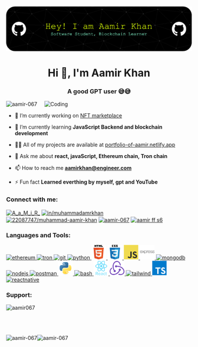 ![Header](./github-header-image.png)

<h1 align="center">Hi 👋, I'm Aamir Khan</h1>
<h3 align="center">A good GPT user 😅😅</h3>

<img align="right" alt="Coding" width="400" src="https://camo.githubusercontent.com/c1dcb74cc1c1835b1d716f5051499a2814c683c806b15f04b0eba492863703e9/68747470733a2f2f63646e2e6472696262626c652e636f6d2f75736572732f3733303730332f73637265656e73686f74732f363538313234332f6176656e746f2e676966">
<p align="left"> <img src="https://komarev.com/ghpvc/?username=aamir-067&label=Profile%20views&color=0e75b6&style=flat" alt="aamir-067" /> </p>

- 🔭 I’m currently working on [NFT marketplace](https://github.com/aamir-067/NFT-Marketplace)

- 🌱 I’m currently learning **JavaScript Backend and blockchain development**

- 👨‍💻 All of my projects are available at [portfolio-of-aamir.netlify.app](portfolio-of-aamir.netlify.app)

- 💬 Ask me about **react, javaScript, Ethereum chain, Tron chain**

- 📫 How to reach me **aamirkhan@engineer.com**

- ⚡ Fun fact **Learned everthing by myself, gpt and YouTube**

<h3 align="left">Connect with me:</h3>
<p align="left">
<a href="https://twitter.com/A_a_M_i_R_" target="blank"><img align="center" src="https://raw.githubusercontent.com/rahuldkjain/github-profile-readme-generator/master/src/images/icons/Social/twitter.svg" alt="A_a_M_i_R_" height="40" width="50" /></a>
<a href="https://linkedin.com/in/muhammadamrkhan" target="blank"><img align="center" src="https://raw.githubusercontent.com/rahuldkjain/github-profile-readme-generator/master/src/images/icons/Social/linked-in-alt.svg" alt="in/muhammadamrkhan" height="40" width="50" /></a>
<a href="https://stackoverflow.com/users/22087747/muhammad-aamir-khan" target="blank"><img align="center" src="https://raw.githubusercontent.com/rahuldkjain/github-profile-readme-generator/master/src/images/icons/Social/stack-overflow.svg" alt="22087747/muhammad-aamir-khan" height="40" width="50" /></a>
<a href="https://www.leetcode.com/aamir-067" target="blank"><img align="center" src="https://raw.githubusercontent.com/rahuldkjain/github-profile-readme-generator/master/src/images/icons/Social/leet-code.svg" alt="aamir-067" height="40" width="50" /></a>
<a href="https://www.youtube.com/channel/UCu8nMRxlHuJnr1Fkes1Xw6w" target="blank"><img align="center" src="https://raw.githubusercontent.com/rahuldkjain/github-profile-readme-generator/master/src/images/icons/Social/youtube.svg" alt="aamir ff s6" height="40" width="50" /></a>
</p>

<h3 align="left">Languages and Tools:</h3>
<p align="left"> 
  
  <a href="" target="_blank" rel="noreferrer"> <img src="https://cdn.worldvectorlogo.com/logos/ethereum-1.svg" alt="ethereum" width="40" height="40" /> </a> 
  <a href="" target="_blank" rel="noreferrer"> <img src="https://cdn.worldvectorlogo.com/logos/tron.svg" alt="tron" width="40" height="40" /> </a> 
  <a href="https://git-scm.com/" target="_blank" rel="noreferrer"> <img src="https://www.vectorlogo.zone/logos/git-scm/git-scm-icon.svg" alt="git" width="40" height="40"/> </a>
  <a href="https://docs.python.org/3/" target="_blank" rel="noreferrer"> <img src="https://www.vectorlogo.zone/logos/python/python-icon.svg" alt="python" width="40" height="40" /> </a> 
  <a href="https://www.w3.org/html/" target="_blank" rel="noreferrer"> <img src="https://raw.githubusercontent.com/devicons/devicon/master/icons/html5/html5-original-wordmark.svg" alt="html5" width="40" height="40"/> </a>
  <a href="https://www.w3schools.com/css/" target="_blank" rel="noreferrer"> <img src="https://raw.githubusercontent.com/devicons/devicon/master/icons/css3/css3-original-wordmark.svg" alt="css3" width="40" height="40"/> </a>
  <a href="https://developer.mozilla.org/en-US/docs/Web/JavaScript" target="_blank" rel="noreferrer"> <img src="https://raw.githubusercontent.com/devicons/devicon/master/icons/javascript/javascript-original.svg" alt="javascript" width="40" height="40"/> </a>
  <a href="https://expressjs.com" target="_blank" rel="noreferrer"> <img src="https://raw.githubusercontent.com/devicons/devicon/master/icons/express/express-original-wordmark.svg" alt="express" width="40" height="40"/> </a>
  <a href="https://www.mongodb.com/" target="_blank" rel="noreferrer"> <img src="https://cdn.worldvectorlogo.com/logos/mongodb-icon-1-1.svg" alt="mongodb" width="40" height="40"/> </a>
  <a href="https://nodejs.org" target="_blank" rel="noreferrer"> <img src="https://cdn.worldvectorlogo.com/logos/nodejs-2.svg" alt="nodejs" width="40" height="40"/> </a>
  <a href="https://postman.com" target="_blank" rel="noreferrer"> <img src="https://www.vectorlogo.zone/logos/getpostman/getpostman-icon.svg" alt="postman" width="40" height="40"/> </a> 
  <a href="https://www.python.org" target="_blank" rel="noreferrer"> <img src="https://raw.githubusercontent.com/devicons/devicon/master/icons/python/python-original.svg" alt="python" width="40" height="40"/> </a>
  <a href="https://www.gnu.org/software/bash/" target="_blank" rel="noreferrer"> <img src="https://cdn.worldvectorlogo.com/logos/git-bash.svg" alt="bash" width="40" height="40"/> </a> 
  <a href="https://reactjs.org/" target="_blank" rel="noreferrer"> <img src="https://raw.githubusercontent.com/devicons/devicon/master/icons/react/react-original-wordmark.svg" alt="react" width="40" height="40"/> </a> 
  <a href="https://redux.js.org" target="_blank" rel="noreferrer"> <img src="https://raw.githubusercontent.com/devicons/devicon/master/icons/redux/redux-original.svg" alt="redux" width="40" height="40"/> </a>
  <a href="https://tailwindcss.com/" target="_blank" rel="noreferrer"> <img src="https://www.vectorlogo.zone/logos/tailwindcss/tailwindcss-icon.svg" alt="tailwind" width="40" height="40"/> </a> 
  <a href="https://www.typescriptlang.org/" target="_blank" rel="noreferrer"> <img src="https://raw.githubusercontent.com/devicons/devicon/master/icons/typescript/typescript-original.svg" alt="typescript" width="40" height="40"/> </a>
  <a href="https://reactnative.dev/" target="_blank" rel="noreferrer"> <img src="https://reactnative.dev/img/header_logo.svg" alt="reactnative" width="40" height="40"/> </a> 
  
  </p>

<h3 align="left">Support:</h3>
<p whitespace="no-wrap"><a href="https://www.buymeacoffee.com/aamir067"> <img align="left" src="https://cdn.buymeacoffee.com/buttons/v2/default-yellow.png" height="50" width="210" alt="aamir067" /></a></p>
<br><br><br><br>

<p><p><img align="left" height="200" src="https://github-readme-stats.vercel.app/api/top-langs?username=aamir-067&show_icons=true&locale=en&layout=compact" alt="aamir-067" /></p>
<p><img align="left" height="200" src="https://github-readme-streak-stats.herokuapp.com/?user=aamir-067&layout=compact" alt="aamir-067" /></p></p>

